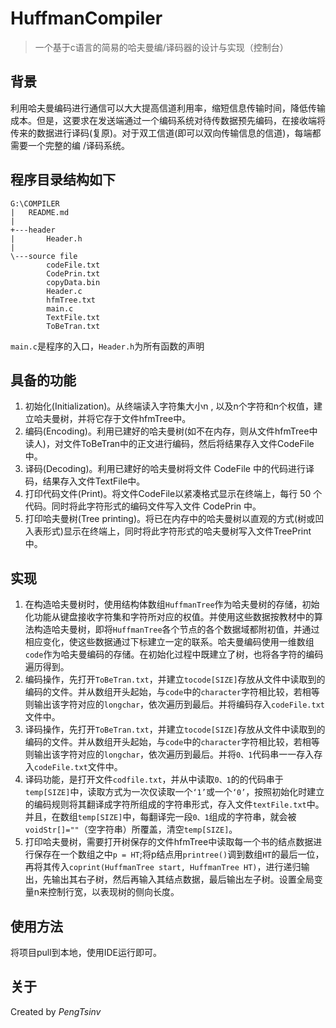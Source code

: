 # HuffmanCompiler
> 一个基于c语言的简易的哈夫曼编/译码器的设计与实现（控制台）

## 背景
利用哈夫曼编码进行通信可以大大提高信道利用率，缩短信息传输时间，降低传输成本。但是，这要求在发送端通过一个编码系统对待传数据预先编码，在接收端将传来的数据进行译码(复原)。对于双工信道(即可以双向传输信息的信道)，每端都需要一个完整的编 /译码系统。

## 程序目录结构如下
```
G:\COMPILER
|   README.md
|
+---header
|       Header.h
|
\---source file
        codeFile.txt
        CodePrin.txt
        copyData.bin
        Header.c
        hfmTree.txt
        main.c
        TextFile.txt
        ToBeTran.txt
```

`main.c`是程序的入口，`Header.h`为所有函数的声明


## 具备的功能

1. 初始化(Initialization)。从终端读入字符集大小n , 以及n个字符和n个权值，建立哈夫曼树，并将它存于文件hfmTree中。
2. 编码(Encoding)。利用已建好的哈夫曼树(如不在内存，则从文件hfmTree中读人)，对文件ToBeTran中的正文进行编码，然后将结果存入文件CodeFile中。
 3. 译码(Decoding)。利用已建好的哈夫曼树将文件 CodeFile 中的代码进行译码，结果存入文件TextFile中。
4. 打印代码文件(Print)。将文件CodeFile以紧凑格式显示在终端上，每行 50 个代码。同时将此字符形式的编码文件写入文件 CodePrin 中。
5. 打印哈夫曼树(Tree printing)。将已在内存中的哈夫曼树以直观的方式(树或凹入表形式)显示在终端上，同时将此字符形式的哈夫曼树写入文件TreePrint中。

## 实现
1. 在构造哈夫曼树时，使用结构体数组`HuffmanTree`作为哈夫曼树的存储，初始化功能从键盘接收字符集和字符所对应的权值。并使用这些数据按教材中的算法构造哈夫曼树，即将`HuffmanTree`各个节点的各个数据域都附初值，并通过相应变化，使这些数据通过下标建立一定的联系。哈夫曼编码使用一维数组`code`作为哈夫曼编码的存储。在初始化过程中既建立了树，也将各字符的编码遍历得到。
2. 编码操作，先打开`ToBeTran.txt`，并建立`tocode[SIZE]`存放从文件中读取到的编码的文件。并从数组开头起始，与`code`中的`character`字符相比较，若相等则输出该字符对应的`longchar`，依次遍历到最后。并将编码存入`codeFile.txt`文件中。
3. 译码操作，先打开`ToBeTran.txt`，并建立`tocode[SIZE]`存放从文件中读取到的编码的文件。并从数组开头起始，与`code`中的`character`字符相比较，若相等则输出该字符对应的`longchar`，依次遍历到最后。并将`0、1`代码串一一存入存入`codeFile.txt`文件中。
4. 译码功能，是打开文件`codfile.txt`，并从中读取`0、1`的的代码串于`temp[SIZE]`中，读取方式为一次仅读取一个`‘1’`或一个`‘0’`，按照初始化时建立的编码规则将其翻译成字符所组成的字符串形式，存入文件`textFile.txt`中。并且，在数组`temp[SIZE]`中，每翻译完一段`0、1`组成的字符串，就会被`voidStr[]=""`（空字符串）所覆盖，清空`temp[SIZE]`。
5. 打印哈夫曼树，需要打开树保存的文件hfmTree中读取每一个书的结点数据进行保存在一个数组之中`p = HT`;将p结点用`printree()`调到数组`HT`的最后一位，再将其传入`coprint(HuffmanTree start, HuffmanTree HT)`，进行递归输出，先输出其右子树，然后再输入其结点数据，最后输出左子树。设置全局变量n来控制行宽，以表现树的侧向长度。


## 使用方法
将项目pull到本地，使用IDE运行即可。

## 关于
Created by *PengTsinv*


